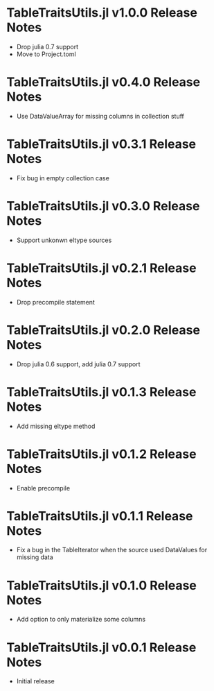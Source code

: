 # TableTraitsUtils.jl v1.0.0 Release Notes
* Drop julia 0.7 support
* Move to Project.toml

# TableTraitsUtils.jl v0.4.0 Release Notes
* Use DataValueArray for missing columns in collection stuff

# TableTraitsUtils.jl v0.3.1 Release Notes
* Fix bug in empty collection case

# TableTraitsUtils.jl v0.3.0 Release Notes
* Support unkonwn eltype sources

# TableTraitsUtils.jl v0.2.1 Release Notes
* Drop precompile statement

# TableTraitsUtils.jl v0.2.0 Release Notes
* Drop julia 0.6 support, add julia 0.7 support

# TableTraitsUtils.jl v0.1.3 Release Notes
* Add missing eltype method

# TableTraitsUtils.jl v0.1.2 Release Notes
* Enable precompile

# TableTraitsUtils.jl v0.1.1 Release Notes
* Fix a bug in the TableIterator when the source used DataValues for missing data

# TableTraitsUtils.jl v0.1.0 Release Notes
* Add option to only materialize some columns

# TableTraitsUtils.jl v0.0.1 Release Notes
* Initial release
